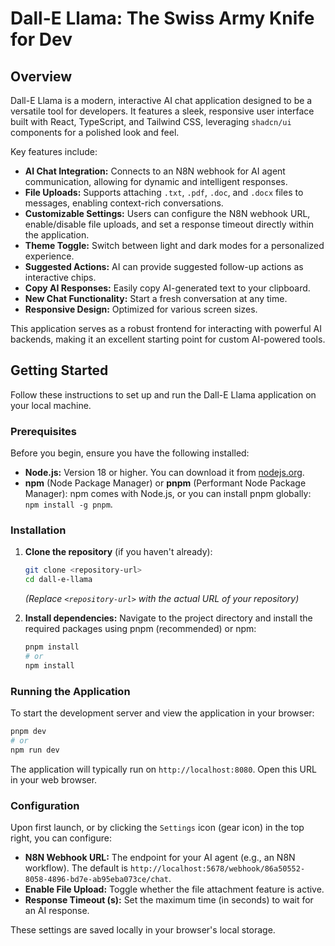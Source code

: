 # Dall-E Llama: The Swiss Army Knife for Dev

## Overview

Dall-E Llama is a modern, interactive AI chat application designed to be a versatile tool for developers. It features a sleek, responsive user interface built with React, TypeScript, and Tailwind CSS, leveraging `shadcn/ui` components for a polished look and feel.

Key features include:
*   **AI Chat Integration:** Connects to an N8N webhook for AI agent communication, allowing for dynamic and intelligent responses.
*   **File Uploads:** Supports attaching `.txt`, `.pdf`, `.doc`, and `.docx` files to messages, enabling context-rich conversations.
*   **Customizable Settings:** Users can configure the N8N webhook URL, enable/disable file uploads, and set a response timeout directly within the application.
*   **Theme Toggle:** Switch between light and dark modes for a personalized experience.
*   **Suggested Actions:** AI can provide suggested follow-up actions as interactive chips.
*   **Copy AI Responses:** Easily copy AI-generated text to your clipboard.
*   **New Chat Functionality:** Start a fresh conversation at any time.
*   **Responsive Design:** Optimized for various screen sizes.

This application serves as a robust frontend for interacting with powerful AI backends, making it an excellent starting point for custom AI-powered tools.

## Getting Started

Follow these instructions to set up and run the Dall-E Llama application on your local machine.

### Prerequisites

Before you begin, ensure you have the following installed:
*   **Node.js:** Version 18 or higher. You can download it from [nodejs.org](https://nodejs.org/).
*   **npm** (Node Package Manager) or **pnpm** (Performant Node Package Manager): npm comes with Node.js, or you can install pnpm globally: `npm install -g pnpm`.

### Installation

1.  **Clone the repository** (if you haven't already):
    ```bash
    git clone <repository-url>
    cd dall-e-llama
    ```
    *(Replace `<repository-url>` with the actual URL of your repository)*

2.  **Install dependencies:**
    Navigate to the project directory and install the required packages using pnpm (recommended) or npm:
    ```bash
    pnpm install
    # or
    npm install
    ```

### Running the Application

To start the development server and view the application in your browser:

```bash
pnpm dev
# or
npm run dev
```

The application will typically run on `http://localhost:8080`. Open this URL in your web browser.

### Configuration

Upon first launch, or by clicking the `Settings` icon (gear icon) in the top right, you can configure:
*   **N8N Webhook URL:** The endpoint for your AI agent (e.g., an N8N workflow). The default is `http://localhost:5678/webhook/86a50552-8058-4896-bd7e-ab95eba073ce/chat`.
*   **Enable File Upload:** Toggle whether the file attachment feature is active.
*   **Response Timeout (s):** Set the maximum time (in seconds) to wait for an AI response.

These settings are saved locally in your browser's local storage.